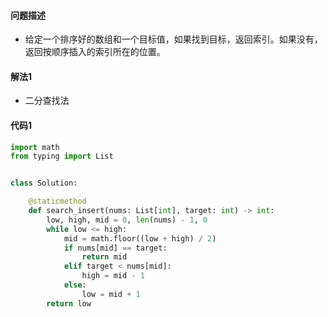 #### 问题描述

- 给定一个排序好的数组和一个目标值，如果找到目标，返回索引。如果没有，返回按顺序插入的索引所在的位置。



#### 解法1

- 二分查找法



#### 代码1

```python
import math
from typing import List


class Solution:

    @staticmethod
    def search_insert(nums: List[int], target: int) -> int:
        low, high, mid = 0, len(nums) - 1, 0
        while low <= high:
            mid = math.floor((low + high) / 2)
            if nums[mid] == target:
                return mid
            elif target < nums[mid]:
                high = mid - 1
            else:
                low = mid + 1
        return low
```

